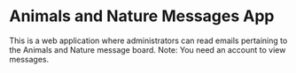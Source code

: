 # Animals and Nature Messages App

This is a web application where administrators can read emails pertaining to the Animals and Nature message board.  Note:  You need an account to view messages.

